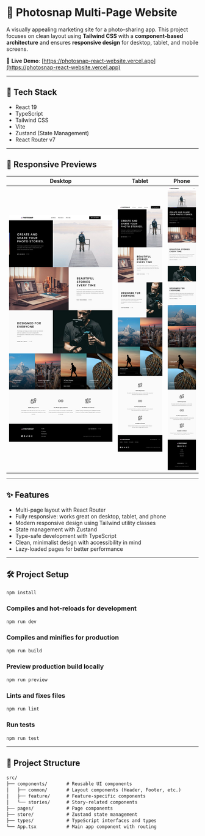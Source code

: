 # 📸 Photosnap Multi-Page Website

A visually appealing marketing site for a photo-sharing app. This project focuses on clean layout using **Tailwind CSS** with a **component-based architecture** and ensures **responsive design** for desktop, tablet, and mobile screens.

🔗 **Live Demo**: [https://photosnap-react-website.vercel.app](https://photosnap-react-website.vercel.app)

---

## 🧱 Tech Stack

- React 19
- TypeScript
- Tailwind CSS
- Vite
- Zustand (State Management)
- React Router v7

---

## 📱 Responsive Previews

| Desktop                        | Tablet                        | Phone                        |
| ------------------------------ | ----------------------------- | ---------------------------- |
| ![](public/readme/desktop.png) | ![](public/readme/tablet.png) | ![](public/readme/phone.png) |

---

## ✨ Features

- Multi-page layout with React Router
- Fully responsive: works great on desktop, tablet, and phone
- Modern responsive design using Tailwind utility classes
- State management with Zustand
- Type-safe development with TypeScript
- Clean, minimalist design with accessibility in mind
- Lazy-loaded pages for better performance

---

## 🛠️ Project Setup

```bash
npm install
```

### Compiles and hot-reloads for development

```bash
npm run dev
```

### Compiles and minifies for production

```bash
npm run build
```

### Preview production build locally

```bash
npm run preview
```

### Lints and fixes files

```bash
npm run lint
```

### Run tests

```bash
npm run test
```

---

## 📂 Project Structure

```
src/
├── components/       # Reusable UI components
│   ├── common/       # Layout components (Header, Footer, etc.)
│   ├── feature/      # Feature-specific components
│   └── stories/      # Story-related components
├── pages/            # Page components
├── store/            # Zustand state management
├── types/            # TypeScript interfaces and types
└── App.tsx           # Main app component with routing
```
